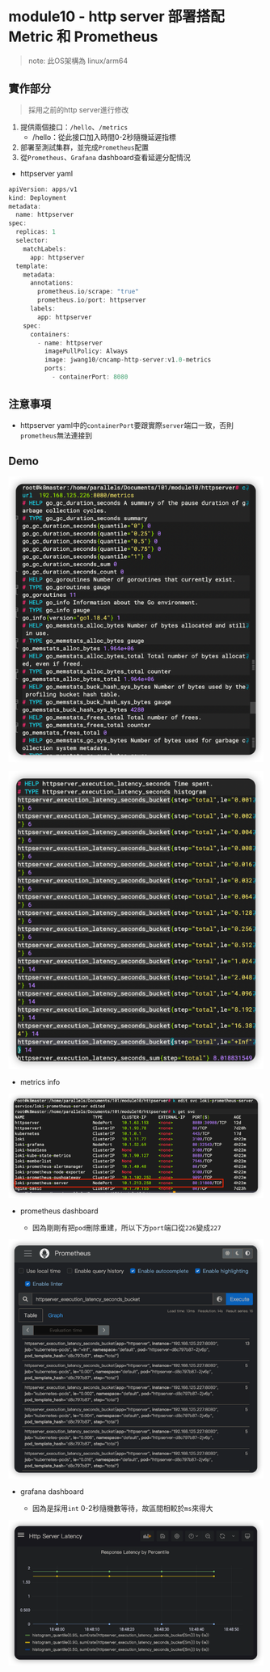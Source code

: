 # module10 - http server 部署搭配 Metric 和 Prometheus

> note: 此OS架構為 linux/arm64

## 實作部分

> 採用之前的http server進行修改

1. 提供兩個接口：`/hello`、`/metrics`
   - /hello：從此接口加入時間0-2秒隨機延遲指標
2. 部署至測試集群，並完成`Prometheus`配置
3. 從`Prometheus`、`Grafana` dashboard查看延遲分配情況


- httpserver yaml
```go
apiVersion: apps/v1
kind: Deployment
metadata:
  name: httpserver
spec:
  replicas: 1
  selector:
    matchLabels:
      app: httpserver
  template:
    metadata:
      annotations:
        prometheus.io/scrape: "true"
        prometheus.io/port: httpserver
      labels:
        app: httpserver
    spec:
      containers:
        - name: httpserver
          imagePullPolicy: Always
          image: jwang10/cncamp-http-server:v1.0-metrics
          ports:
            - containerPort: 8080
```

## 注意事項

- httpserver yaml中的`containerPort`要跟實際`server`端口一致，否則`prometheus`無法連接到

## Demo

![img.png](assets/demo.png)

![img_1.png](assets/demo1.png)

- metrics info

![img.png](assets/prometheus.png)

- prometheus dashboard 
  
  - 因為剛剛有把`pod`刪除重建，所以下方`port`端口從`226`變成`227` 

![img.png](assets/prometheus1.png)

- grafana dashboard

  - 因為是採用`int` 0-2秒隨機數等待，故區間相較於`ms`來得大

![img.png](assets/grafana.png)